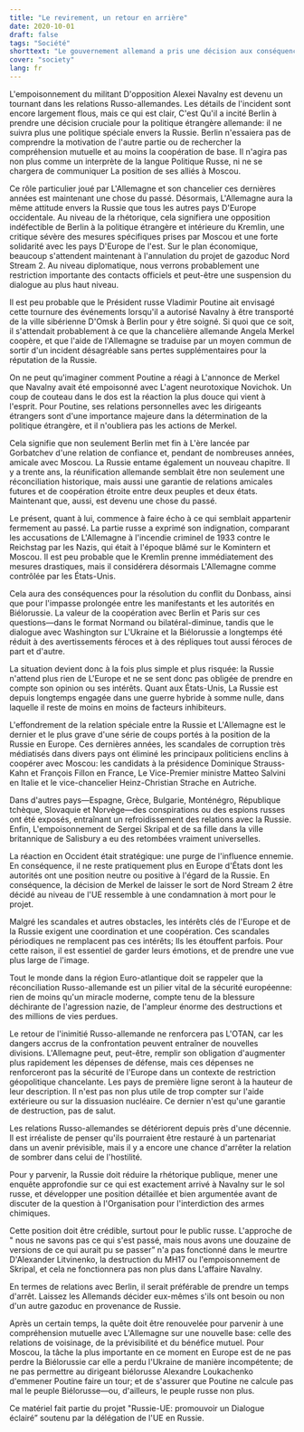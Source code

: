 ```yaml
---
title: "Le revirement, un retour en arrière"
date: 2020-10-01
draft: false
tags: "Société"
shorttext: "Le gouvernement allemand a pris une décision aux conséquences profondes. Mais l’Europe ne devient pas plus sûre. Un commentaire invité."
cover: "society"
lang: fr
---
```


L'empoisonnement du militant D'opposition Alexei Navalny est devenu un tournant dans les relations Russo-allemandes. Les détails de l'incident sont encore largement flous, mais ce qui est clair, C'est Qu'il a incité Berlin à prendre une décision cruciale pour la politique étrangère allemande: il ne suivra plus une politique spéciale envers la Russie. Berlin n'essaiera pas de comprendre la motivation de l'autre partie ou de rechercher la compréhension mutuelle et au moins la coopération de base. Il n'agira pas non plus comme un interprète de la langue Politique Russe, ni ne se chargera de communiquer La position de ses alliés à Moscou.

Ce rôle particulier joué par L'Allemagne et son chancelier ces dernières années est maintenant une chose du passé. Désormais, L'Allemagne aura la même attitude envers la Russie que tous les autres pays D'Europe occidentale. Au niveau de la rhétorique, cela signifiera une opposition indéfectible de Berlin à la politique étrangère et intérieure du Kremlin, une critique sévère des mesures spécifiques prises par Moscou et une forte solidarité avec les pays D'Europe de l'est. Sur le plan économique, beaucoup s'attendent maintenant à l'annulation du projet de gazoduc Nord Stream 2. Au niveau diplomatique, nous verrons probablement une restriction importante des contacts officiels et peut-être une suspension du dialogue au plus haut niveau.

Il est peu probable que le Président russe Vladimir Poutine ait envisagé cette tournure des événements lorsqu'il a autorisé Navalny à être transporté de la ville sibérienne D'Omsk à Berlin pour y être soigné. Si quoi que ce soit, il s'attendait probablement à ce que la chancelière allemande Angela Merkel coopère, et que l'aide de l'Allemagne se traduise par un moyen commun de sortir d'un incident désagréable sans pertes supplémentaires pour la réputation de la Russie.

On ne peut qu'imaginer comment Poutine a réagi à L'annonce de Merkel que Navalny avait été empoisonné avec L'agent neurotoxique Novichok. Un coup de couteau dans le dos est la réaction la plus douce qui vient à l'esprit. Pour Poutine, ses relations personnelles avec les dirigeants étrangers sont d'une importance majeure dans la détermination de la politique étrangère, et il n'oubliera pas les actions de Merkel.

Cela signifie que non seulement Berlin met fin à L'ère lancée par Gorbatchev d'une relation de confiance et, pendant de nombreuses années, amicale avec Moscou. La Russie entame également un nouveau chapitre. Il y a trente ans, la réunification allemande semblait être non seulement une réconciliation historique, mais aussi une garantie de relations amicales futures et de coopération étroite entre deux peuples et deux états. Maintenant que, aussi, est devenu une chose du passé.

Le présent, quant à lui, commence à faire écho à ce qui semblait appartenir fermement au passé. La partie russe a exprimé son indignation, comparant les accusations de L'Allemagne à l'incendie criminel de 1933 contre le Reichstag par les Nazis, qui était à l'époque blâmé sur le Komintern et Moscou. Il est peu probable que le Kremlin prenne immédiatement des mesures drastiques, mais il considérera désormais L'Allemagne comme contrôlée par les États-Unis. 

Cela aura des conséquences pour la résolution du conflit du Donbass, ainsi que pour l'impasse prolongée entre les manifestants et les autorités en Biélorussie. La valeur de la coopération avec Berlin et Paris sur ces questions—dans le format Normand ou bilatéral-diminue, tandis que le dialogue avec Washington sur L'Ukraine et la Biélorussie a longtemps été réduit à des avertissements féroces et à des répliques tout aussi féroces de part et d'autre.

La situation devient donc à la fois plus simple et plus risquée: la Russie n'attend plus rien de L'Europe et ne se sent donc pas obligée de prendre en compte son opinion ou ses intérêts. Quant aux États-Unis, La Russie est depuis longtemps engagée dans une guerre hybride à somme nulle, dans laquelle il reste de moins en moins de facteurs inhibiteurs.

L'effondrement de la relation spéciale entre la Russie et L'Allemagne est le dernier et le plus grave d'une série de coups portés à la position de la Russie en Europe. Ces dernières années, les scandales de corruption très médiatisés dans divers pays ont éliminé les principaux politiciens enclins à coopérer avec Moscou: les candidats à la présidence Dominique Strauss-Kahn et François Fillon en France, Le Vice-Premier ministre Matteo Salvini en Italie et le vice-chancelier Heinz-Christian Strache en Autriche.

Dans d'autres pays—Espagne, Grèce, Bulgarie, Monténégro, République tchèque, Slovaquie et Norvège—des conspirations ou des espions russes ont été exposés, entraînant un refroidissement des relations avec la Russie. Enfin, L'empoisonnement de Sergei Skripal et de sa fille dans la ville britannique de Salisbury a eu des retombées vraiment universelles.

La réaction en Occident était stratégique: une purge de l'influence ennemie. En conséquence, il ne reste pratiquement plus en Europe d'États dont les autorités ont une position neutre ou positive à l'égard de la Russie. En conséquence, la décision de Merkel de laisser le sort de Nord Stream 2 être décidé au niveau de l'UE ressemble à une condamnation à mort pour le projet.

Malgré les scandales et autres obstacles, les intérêts clés de l'Europe et de la Russie exigent une coordination et une coopération. Ces scandales périodiques ne remplacent pas ces intérêts; Ils les étouffent parfois. Pour cette raison, il est essentiel de garder leurs émotions, et de prendre une vue plus large de l'image.

Tout le monde dans la région Euro-atlantique doit se rappeler que la réconciliation Russo-allemande est un pilier vital de la sécurité européenne: rien de moins qu'un miracle moderne, compte tenu de la blessure déchirante de l'agression nazie, de l'ampleur énorme des destructions et des millions de vies perdues.

Le retour de l'inimitié Russo-allemande ne renforcera pas L'OTAN, car les dangers accrus de la confrontation peuvent entraîner de nouvelles divisions. L'Allemagne peut, peut-être, remplir son obligation d'augmenter plus rapidement les dépenses de défense, mais ces dépenses ne renforceront pas la sécurité de l'Europe dans un contexte de restriction géopolitique chancelante. Les pays de première ligne seront à la hauteur de leur description. Il n'est pas non plus utile de trop compter sur l'aide extérieure ou sur la dissuasion nucléaire. Ce dernier n'est qu'une garantie de destruction, pas de salut. 

Les relations Russo-allemandes se détériorent depuis près d'une décennie. Il est irréaliste de penser qu'ils pourraient être restauré à un partenariat dans un avenir prévisible, mais il y a encore une chance d'arrêter la relation de sombrer dans celui de l'hostilité.

Pour y parvenir, la Russie doit réduire la rhétorique publique, mener une enquête approfondie sur ce qui est exactement arrivé à Navalny sur le sol russe, et développer une position détaillée et bien argumentée avant de discuter de la question à l'Organisation pour l'interdiction des armes chimiques.

Cette position doit être crédible, surtout pour le public russe. L'approche de " nous ne savons pas ce qui s'est passé, mais nous avons une douzaine de versions de ce qui aurait pu se passer” n'a pas fonctionné dans le meurtre D'Alexander Litvinenko, la destruction du MH17 ou l'empoisonnement de Skripal, et cela ne fonctionnera pas non plus dans L'affaire Navalny.

En termes de relations avec Berlin, il serait préférable de prendre un temps d'arrêt. Laissez les Allemands décider eux-mêmes s'ils ont besoin ou non d'un autre gazoduc en provenance de Russie. 

Après un certain temps, la quête doit être renouvelée pour parvenir à une compréhension mutuelle avec L'Allemagne sur une nouvelle base: celle des relations de voisinage, de la prévisibilité et du bénéfice mutuel. Pour Moscou, la tâche la plus importante en ce moment en Europe est de ne pas perdre la Biélorussie car elle a perdu l'Ukraine de manière incompétente; de ne pas permettre au dirigeant biélorusse Alexandre Loukachenko d'emmener Poutine faire un tour; et de s'assurer que Poutine ne calcule pas mal le peuple Biélorusse—ou, d'ailleurs, le peuple russe non plus.

Ce matériel fait partie du projet "Russie-UE: promouvoir un Dialogue éclairé” soutenu par la délégation de l'UE en Russie.
